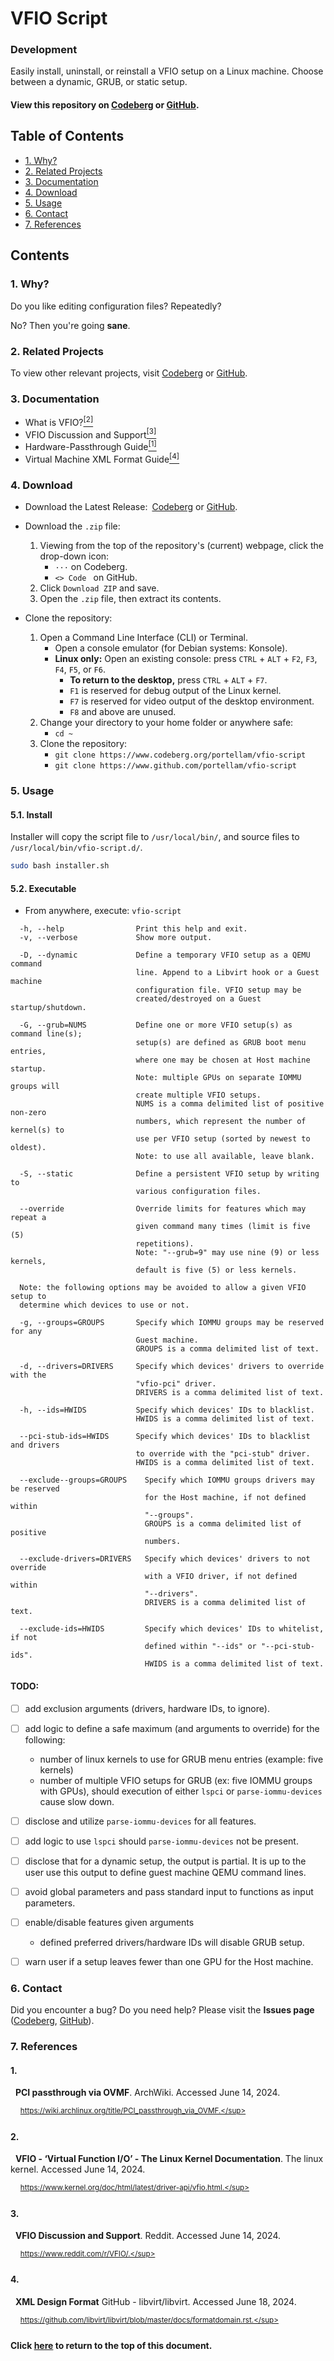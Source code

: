 # VFIO Script
### Development
Easily install, uninstall, or reinstall a VFIO setup on a Linux machine. Choose
between a dynamic, GRUB, or static setup.

#### View this repository on [Codeberg][01] or [GitHub][02].
[01]: https://codeberg.org/portellam/vfio-script
[02]: https://github.com/portellam/vfio-script
##

## Table of Contents
- [1. Why?](#1-why)
- [2. Related Projects](#2-related-projects)
- [3. Documentation](#3-documentation)
- [4. Download](#4-download)
- [5. Usage](#5-usage)
- [6. Contact](#6-contact)
- [7. References](#7-references)

## Contents
### 1. Why?
Do you like editing configuration files? Repeatedly?

No? Then you're going **sane**.

### 2. Related Projects
To view other relevant projects, visit [Codeberg][21]
or [GitHub][22].

[21]: https://codeberg.org/portellam/vfio-collection
[22]: https://github.com/portellam/vfio-collection

### 3. Documentation
- What is VFIO?[<sup>[2]</sup>](#2)
- VFIO Discussion and Support[<sup>[3]</sup>](#3)
- Hardware-Passthrough Guide[<sup>[1]</sup>](#1)
- Virtual Machine XML Format Guide[<sup>[4]</sup>](#4)

### 4. Download
- Download the Latest Release:&ensp;[Codeberg][41] or [GitHub][42].

- Download the `.zip` file:
    1. Viewing from the top of the repository's (current) webpage, click the
        drop-down icon:
        - `···` on Codeberg.
        - `<> Code ` on GitHub.
    2. Click `Download ZIP` and save.
    3. Open the `.zip` file, then extract its contents.

- Clone the repository:
    1. Open a Command Line Interface (CLI) or Terminal.
        - Open a console emulator (for Debian systems: Konsole).
        - **Linux only:** Open an existing console: press `CTRL` + `ALT` + `F2`,
        `F3`, `F4`, `F5`, or `F6`.
            - **To return to the desktop,** press `CTRL` + `ALT` + `F7`.
            - `F1` is reserved for debug output of the Linux kernel.
            - `F7` is reserved for video output of the desktop environment.
            - `F8` and above are unused.
    2. Change your directory to your home folder or anywhere safe:
        - `cd ~`
    3. Clone the repository:
        - `git clone https://www.codeberg.org/portellam/vfio-script`
        - `git clone https://www.github.com/portellam/vfio-script`

[41]: https://codeberg.org/portellam/vfio-script/releases/latest
[42]: https://github.com/portellam/vfio-script/releases/latest

### 5. Usage
#### 5.1. Install
Installer will copy the script file to `/usr/local/bin/`, and source files to
`/usr/local/bin/vfio-script.d/`.

```bash
sudo bash installer.sh
```

#### 5.2. Executable
- From anywhere, execute: `vfio-script`

```
  -h, --help                Print this help and exit.
  -v, --verbose             Show more output.

  -D, --dynamic             Define a temporary VFIO setup as a QEMU command
                            line. Append to a Libvirt hook or a Guest machine
                            configuration file. VFIO setup may be
                            created/destroyed on a Guest startup/shutdown.

  -G, --grub=NUMS           Define one or more VFIO setup(s) as command line(s);
                            setup(s) are defined as GRUB boot menu entries,
                            where one may be chosen at Host machine startup.
                            Note: multiple GPUs on separate IOMMU groups will
                            create multiple VFIO setups.
                            NUMS is a comma delimited list of positive non-zero
                            numbers, which represent the number of kernel(s) to
                            use per VFIO setup (sorted by newest to oldest).
                            Note: to use all available, leave blank.

  -S, --static              Define a persistent VFIO setup by writing to
                            various configuration files.

  --override                Override limits for features which may repeat a
                            given command many times (limit is five (5)
                            repetitions).
                            Note: "--grub=9" may use nine (9) or less kernels,
                            default is five (5) or less kernels.

  Note: the following options may be avoided to allow a given VFIO setup to
  determine which devices to use or not.

  -g, --groups=GROUPS       Specify which IOMMU groups may be reserved for any
                            Guest machine.
                            GROUPS is a comma delimited list of text.

  -d, --drivers=DRIVERS     Specify which devices' drivers to override with the
                            "vfio-pci" driver.
                            DRIVERS is a comma delimited list of text.

  -h, --ids=HWIDS           Specify which devices' IDs to blacklist.
                            HWIDS is a comma delimited list of text.

  --pci-stub-ids=HWIDS      Specify which devices' IDs to blacklist and drivers
                            to override with the "pci-stub" driver.
                            HWIDS is a comma delimited list of text.

  --exclude--groups=GROUPS    Specify which IOMMU groups drivers may be reserved
                              for the Host machine, if not defined within
                              "--groups".
                              GROUPS is a comma delimited list of positive
                              numbers.

  --exclude-drivers=DRIVERS   Specify which devices' drivers to not override
                              with a VFIO driver, if not defined within
                              "--drivers".
                              DRIVERS is a comma delimited list of text.

  --exclude-ids=HWIDS         Specify which devices' IDs to whitelist, if not
                              defined within "--ids" or "--pci-stub-ids".
                              HWIDS is a comma delimited list of text.
```

#### TODO:
- [ ] add exclusion arguments (drivers, hardware IDs, to ignore).
- [ ] add logic to define a safe maximum (and arguments to override) for the following:
  - number of linux kernels to use for GRUB menu entries (example: five kernels)
  - number of multiple VFIO setups for GRUB (ex: five IOMMU groups with GPUs),
  should execution of either `lspci` or `parse-iommu-devices` cause slow down.
- [ ] disclose and utilize `parse-iommu-devices` for all features.
- [ ] add logic to use `lspci` should `parse-iommu-devices` not be present.
- [ ] disclose that for a dynamic setup, the output is partial. It is up to the
user use this output to define guest machine QEMU command lines.
- [ ] avoid global parameters and pass standard input to functions as input
parameters.
- [ ] enable/disable features given arguments
  - defined preferred drivers/hardware IDs will disable GRUB setup.
- [ ] warn user if a setup leaves fewer than one GPU for the Host machine.



### 6. Contact
Did you encounter a bug? Do you need help? Please visit the
**Issues page** ([Codeberg][41], [GitHub][42]).

[41]: https://codeberg.org/portellam/vfio-script/issues
[42]: https://github.com/portellam/vfio-script/issues

### 7. References
#### 1.
&nbsp;&nbsp;**PCI passthrough via OVMF**. ArchWiki. Accessed June 14, 2024.

&nbsp;&nbsp;&nbsp;&nbsp;<sup>https://wiki.archlinux.org/title/PCI_passthrough_via_OVMF.</sup>

#### 2.
&nbsp;&nbsp;**VFIO - ‘Virtual Function I/O’ - The Linux Kernel Documentation**.
The linux kernel. Accessed June 14, 2024.

&nbsp;&nbsp;&nbsp;&nbsp;<sup>https://www.kernel.org/doc/html/latest/driver-api/vfio.html.</sup>

#### 3.
&nbsp;&nbsp;**VFIO Discussion and Support**. Reddit. Accessed June 14, 2024.

&nbsp;&nbsp;&nbsp;&nbsp;<sup>https://www.reddit.com/r/VFIO/.</sup>

#### 4.
&nbsp;&nbsp;**XML Design Format** GitHub - libvirt/libvirt. Accessed June 18, 2024.

&nbsp;&nbsp;&nbsp;&nbsp;<sup>https://github.com/libvirt/libvirt/blob/master/docs/formatdomain.rst.</sup>

#### Click [here](#vfio-script) to return to the top of this document.